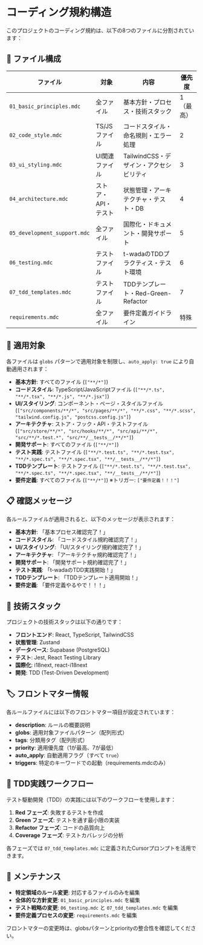 # コーディング規約構造

このプロジェクトのコーディング規約は、以下の8つのファイルに分割されています：

## 📁 ファイル構成

| ファイル | 対象 | 内容 | 優先度 |
|---------|------|------|--------|
| `01_basic_principles.mdc` | 全ファイル | 基本方針・プロセス・技術スタック | 1（最高） |
| `02_code_style.mdc` | TS/JS ファイル | コードスタイル・命名規則・エラー処理 | 2 |
| `03_ui_styling.mdc` | UI関連ファイル | TailwindCSS・デザイン・アクセシビリティ | 3 |
| `04_architecture.mdc` | ストア・API・テスト | 状態管理・アーキテクチャ・テスト・DB | 4 |
| `05_development_support.mdc` | 全ファイル | 国際化・ドキュメント・開発サポート | 5 |
| `06_testing.mdc` | テストファイル | t-wadaのTDDプラクティス・テスト環境 | 6 |
| `07_tdd_templates.mdc` | テストファイル | TDDテンプレート・Red-Green-Refactor | 7 |
| `requirements.mdc` | 全ファイル | 要件定義ガイドライン | 特殊 |

## 🎯 適用対象

各ファイルは `globs` パターンで適用対象を制限し、`auto_apply: true` により自動適用されます：

- **基本方針**: すべてのファイル (`["**/*"]`)
- **コードスタイル**: TypeScript/JavaScriptファイル (`["**/*.ts", "**/*.tsx", "**/*.js", "**/*.jsx"]`)
- **UI/スタイリング**: コンポーネント・ページ・スタイルファイル (`["src/components/**/*", "src/pages/**/*", "**/*.css", "**/*.scss", "tailwind.config.js", "postcss.config.js"]`)
- **アーキテクチャ**: ストア・フック・API・テストファイル (`["src/store/**/*", "src/hooks/**/*", "src/api/**/*", "src/**/*.test.*", "src/**/__tests__/**/*"]`)
- **開発サポート**: すべてのファイル (`["**/*"]`)
- **テスト実践**: テストファイル (`["**/*.test.ts", "**/*.test.tsx", "**/*.spec.ts", "**/*.spec.tsx", "**/__tests__/**/*"]`)
- **TDDテンプレート**: テストファイル (`["**/*.test.ts", "**/*.test.tsx", "**/*.spec.ts", "**/*.spec.tsx", "**/__tests__/**/*"]`)
- **要件定義**: すべてのファイル (`["**/*"]`) ※トリガー: `["要件定義！！！"]`

## 📋 確認メッセージ

各ルールファイルが適用されると、以下のメッセージが表示されます：

- **基本方針**: 「基本プロセス確認完了！」
- **コードスタイル**: 「コードスタイル規約確認完了！」
- **UI/スタイリング**: 「UI/スタイリング規約確認完了！」
- **アーキテクチャ**: 「アーキテクチャ規約確認完了！」
- **開発サポート**: 「開発サポート規約確認完了！」
- **テスト実践**: 「t-wadaのTDD実践開始！」
- **TDDテンプレート**: 「TDDテンプレート適用開始！」
- **要件定義**: 「要件定義やるやで！！！」

## 🔧 技術スタック

プロジェクトの技術スタックは以下の通りです：

- **フロントエンド**: React, TypeScript, TailwindCSS
- **状態管理**: Zustand
- **データベース**: Supabase (PostgreSQL)
- **テスト**: Jest, React Testing Library
- **国際化**: i18next, react-i18next
- **開発**: TDD (Test-Driven Development)

## 🏷️ フロントマター情報

各ルールファイルには以下のフロントマター項目が設定されています：

- **description**: ルールの概要説明
- **globs**: 適用対象ファイルパターン（配列形式）
- **tags**: 分類用タグ（配列形式）
- **priority**: 適用優先度（1が最高、7が最低）
- **auto_apply**: 自動適用フラグ（すべて `true`）
- **triggers**: 特定のキーワードでの起動（requirements.mdcのみ）

## 🎨 TDD実践ワークフロー

テスト駆動開発（TDD）の実践には以下のワークフローを使用します：

1. **Red フェーズ**: 失敗するテストを作成
2. **Green フェーズ**: テストを通す最小限の実装
3. **Refactor フェーズ**: コードの品質向上
4. **Coverage フェーズ**: テストカバレッジの分析

各フェーズでは `07_tdd_templates.mdc` に定義されたCursorプロンプトを活用できます。

## 🔄 メンテナンス

- **特定領域のルール変更**: 対応するファイルのみを編集
- **全体的な方針変更**: `01_basic_principles.mdc` を編集
- **テスト戦略の変更**: `06_testing.mdc` と `07_tdd_templates.mdc` を編集
- **要件定義プロセスの変更**: `requirements.mdc` を編集

フロントマターの変更時は、globsパターンとpriorityの整合性を確認してください。